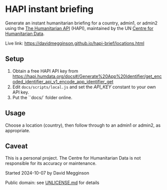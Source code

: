 HAPI instant briefing
=====================

Generate an instant humanitarian briefing for a country, admin1, or admin2 using the [The Humanitarian API](https://hdx-hapi.readthedocs.io/en/latest/) (HAPI), maintained by the UN [Centre for Humanitarian Data](https://centre.humdata.org).

Live link: https://davidmegginson.github.io/hapi-brief/locations.html

## Setup

1. Obtain a free HAPI API key from https://hapi.humdata.org/docs#/Generate%20App%20Identifier/get_encoded_identifier_api_v1_encode_app_identifier_get
2. Edit ``docs/scripts/local.js`` and set the _API\_KEY_ constant to your own API key.
3. Put the ``docs/` folder online.

## Usage

Choose a location (country), then follow through to an admin1 or admin2, as appropriate.
    
## Caveat

This is a personal project.  The Centre for Humanitarian Data is not responsible for its accuracy or maintenance.


Started 2024-10-07 by David Megginson

Public domain: see [UNLICENSE.md](UNLICENSE.md) for details
